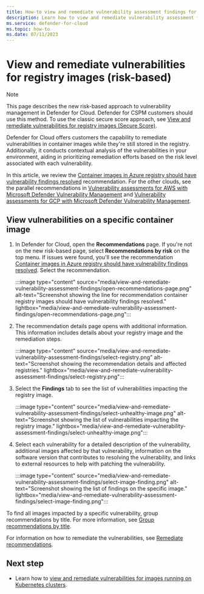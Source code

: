 ```yaml
---
title: How-to view and remediate vulnerability assessment findings for registry images
description: Learn how to view and remediate vulnerability assessment findings for registry images.
ms.service: defender-for-cloud
ms.topic: how-to
ms.date: 07/11/2023
---
```


# View and remediate vulnerabilities for registry images (risk-based)

> [!NOTE]
> This page describes the new risk-based approach to vulnerability management in Defender for Cloud. Defender for CSPM customers should use this method. To use the classic secure score approach, see [View and remediate vulnerabilities for registry images (Secure Score)](view-and-remediate-vulnerability-assessment-findings-secure-score.md).

Defender for Cloud offers customers the capability to remediate vulnerabilities in container images while they're still stored in the registry. Additionally, it conducts contextual analysis of the vulnerabilities in your environment, aiding in prioritizing remediation efforts based on the risk level associated with each vulnerability.

In this article, we review the [Container images in Azure registry should have vulnerability findings resolved](https://portal.azure.com/#blade/Microsoft_Azure_Security/RecommendationsBlade/assessmentKey/33422d8f-ab1e-42be-bc9a-38685bb567b9) recommendation. For the other clouds, see the parallel recommendations in  [Vulnerability assessments for AWS with Microsoft Defender Vulnerability Management](agentless-vulnerability-assessment-azure.md) and [Vulnerability assessments for GCP with Microsoft Defender Vulnerability Management](agentless-vulnerability-assessment-azure.md).

## View vulnerabilities on a specific container image

1. In Defender for Cloud, open the **Recommendations** page. If you're not on the new risk-based page, select **Recommendations by risk** on the top menu. If issues were found, you'll see the recommendation [Container images in Azure registry should have vulnerability findings resolved](https://portal.azure.com/#blade/Microsoft_Azure_Security/RecommendationsBlade/assessmentKey/33422d8f-ab1e-42be-bc9a-38685bb567b9). Select the recommendation.

    :::image type="content" source="media/view-and-remediate-vulnerability-assessment-findings/open-recommendations-page.png" alt-text="Screenshot showing the line for recommendation container registry images should have vulnerability findings resolved." lightbox="media/view-and-remediate-vulnerability-assessment-findings/open-recommendations-page.png":::

1. The recommendation details page opens with additional information. This information includes details about your registry image and the remediation steps.

    :::image type="content" source="media/view-and-remediate-vulnerability-assessment-findings/select-registry.png" alt-text="Screenshot showing the recommendation details and affected registries." lightbox="media/view-and-remediate-vulnerability-assessment-findings/select-registry.png":::

1. Select the **Findings** tab to see the list of vulnerabilities impacting the registry image.

    :::image type="content" source="media/view-and-remediate-vulnerability-assessment-findings/select-unhealthy-image.png" alt-text="Screenshot showing the list of vulnerabilities impacting the registry image." lightbox="media/view-and-remediate-vulnerability-assessment-findings/select-unhealthy-image.png":::

1. Select each vulnerability for a detailed description of the vulnerability, additional images affected by that vulnerability, information on the software version that contributes to resolving the vulnerability, and links to external resources to help with patching the vulnerability.

    :::image type="content" source="media/view-and-remediate-vulnerability-assessment-findings/select-image-finding.png" alt-text="Screenshot showing the list of findings on the specific image." lightbox="media/view-and-remediate-vulnerability-assessment-findings/select-image-finding.png":::

To find all images impacted by a specific vulnerability, group recommendations by title. For more information, see [Group recommendations by title](review-security-recommendations.md#group-recommendations-by-title).

For information on how to remediate the vulnerabilities, see [Remediate recommendations](implement-security-recommendations.md).

## Next step

- Learn how to [view and remediate vulnerabilities for images running on Kubernetes clusters](view-and-remediate-vulnerabilities-for-images.md).
